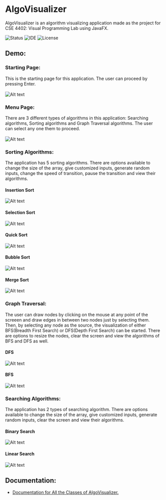 # AlgoVisualizer

AlgoVisualizer is an algorithm visualizing application made as the project for CSE 4402: Visual Programming Lab using JavaFX.

![Status](https://img.shields.io/badge/Status-Complete-brightgreen)
![IDE](https://img.shields.io/badge/IDE-IntelliJ%20IDEA-blue)
![License](https://img.shields.io/badge/license-MIT-orange.svg)


## Demo:

### Starting Page:
This is the starting page for this application. The user can proceed by pressing Enter.<br/><br/>
![Alt text](https://github.com/iamsumitp/AlgoVisualizer/blob/main/DemoResources/StartPage.gif)

### Menu Page:
There are 3 different types of algorithms in this application: Searching algorithms, Sorting algorithms and Graph Traversal algorithms. The user can select any one them to proceed.<br/><br/>
![Alt text](https://github.com/iamsumitp/AlgoVisualizer/blob/main/DemoResources/MenuPage.png)

### Sorting Algorithms:
The application has 5 sorting algorithms. There are options available to change the size of the array, give customized inputs, generate random inputs, change the speed of transition, pause the transition and view their algorithms.
#### Insertion Sort
![Alt text](https://github.com/iamsumitp/AlgoVisualizer/blob/main/DemoResources/Insertion.gif)
#### Selection Sort
![Alt text](https://github.com/iamsumitp/AlgoVisualizer/blob/main/DemoResources/Selection.gif)
#### Quick Sort
![Alt text](https://github.com/iamsumitp/AlgoVisualizer/blob/main/DemoResources/Quick.gif)
#### Bubble Sort
![Alt text](https://github.com/iamsumitp/AlgoVisualizer/blob/main/DemoResources/Bubble.gif)
#### Merge Sort
![Alt text](https://github.com/iamsumitp/AlgoVisualizer/blob/main/DemoResources/Merge.gif)

### Graph Traversal:
The user can draw nodes by clicking on the mouse at any point of the screeen and draw edges in between two nodes just by selecting them. Then, by selecting any node as the source, the visualization of either BFS(Breadth First Search) or DFS(Depth First Search) can be started. There are options to resize the nodes, clear the screen and view the algorithms of BFS and DFS as well.
#### DFS
![Alt text](https://github.com/iamsumitp/AlgoVisualizer/blob/main/DemoResources/DFS.gif)
#### BFS
![Alt text](https://github.com/iamsumitp/AlgoVisualizer/blob/main/DemoResources/BFS.gif)

### Searching Algorithms:
The application has 2 types of searching algorithm. There are options available to change the size of the array, give customized inputs, generate random inputs, clear the screen and view their algorithms.
#### Binary Search
![Alt text](https://github.com/iamsumitp/AlgoVisualizer/blob/main/DemoResources/Binary.gif)
#### Linear Search
![Alt text](https://github.com/iamsumitp/AlgoVisualizer/blob/main/DemoResources/Linear.gif)

## Documentation:
* [Documentation for All the Classes of AlgoVisualizer.](https://github.com/iamsumitp/AlgoVisualizer/blob/main/JavaDoc%20Documentation/sample/package-summary.html)